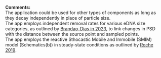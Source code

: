 **Comments:**  
The application could be used for other types of components as long as they decay independently in place of particle size.    
The app employs independent removal rates for various eDNA size categories, as outlined by [Brandao-Dias in 2023](https://onlinelibrary.wiley.com/doi/full/10.1111/1755-0998.13751), to link changes in PSD with the distance between the source point and sampled points.  
The app employs the reactive Sthocastic Mobile and Immobile (SMIM) model (Schematics(b)) in steady-state conditions as outlined by [Roche 2019](https://agupubs.onlinelibrary.wiley.com/doi/full/10.1029/2018JG004684).